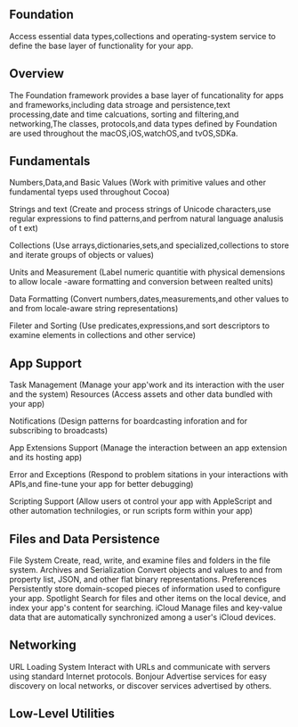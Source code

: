Foundation
-------------

Access essential data types,collections and operating-system service to define the base layer of functionality for your app.

Overview
-----
The Foundation framework provides a base layer of funcationality for apps and frameworks,including data stroage and persistence,text processing,date and time calcuations, sorting and filtering,and networking,The classes, protocols,and data types defined by Foundation are used throughout the macOS,iOS,watchOS,and tvOS,SDKa.



Fundamentals
--------

Numbers,Data,and Basic Values
(Work with primitive values and other fundamental tyeps used throughout Cocoa)

Strings and text
(Create and process strings of Unicode characters,use regular expressions to find patterns,and perfrom natural language analusis of t ext)

Collections
(Use arrays,dictionaries,sets,and specialized,collections to store and iterate groups of objects or values)

Units and Measurement
(Label numeric quantitie with physical demensions to allow locale -aware formatting and conversion between realted units)

Data Formatting
(Convert numbers,dates,measurements,and other values to and from locale-aware string representations)

Fileter and Sorting
(Use predicates,expressions,and sort descriptors to examine elements in collections and other service)

App Support
-------
Task Management 
(Manage your app'work and its interaction with the user and the system)
Resources
(Access assets and other data bundled with your app)

Notifications
(Design patterns for boardcasting inforation and for subscribing to broadcasts)

App Extensions Support
(Manage the interaction between an app extension and its hosting app)

Error and Exceptions
(Respond to problem sitations in your interactions with APIs,and fine-tune your app for better debugging)

Scripting Support
(Allow users ot control your app with AppleScript and other automation technilogies, or run scripts form within your app)


Files and Data Persistence
---------------
File System
Create, read, write, and examine files and folders in the file system.
Archives and Serialization
Convert objects and values to and from property list, JSON, and other flat binary representations.
Preferences
Persistently store domain-scoped pieces of information used to configure your app.
Spotlight
Search for files and other items on the local device, and index your app's content for searching.
iCloud
Manage files and key-value data that are automatically synchronized among a user's iCloud devices.

Networking
-------
URL Loading System
Interact with URLs and communicate with servers using standard Internet protocols.
Bonjour
Advertise services for easy discovery on local networks, or discover services advertised by others.


Low-Level Utilities
------




























